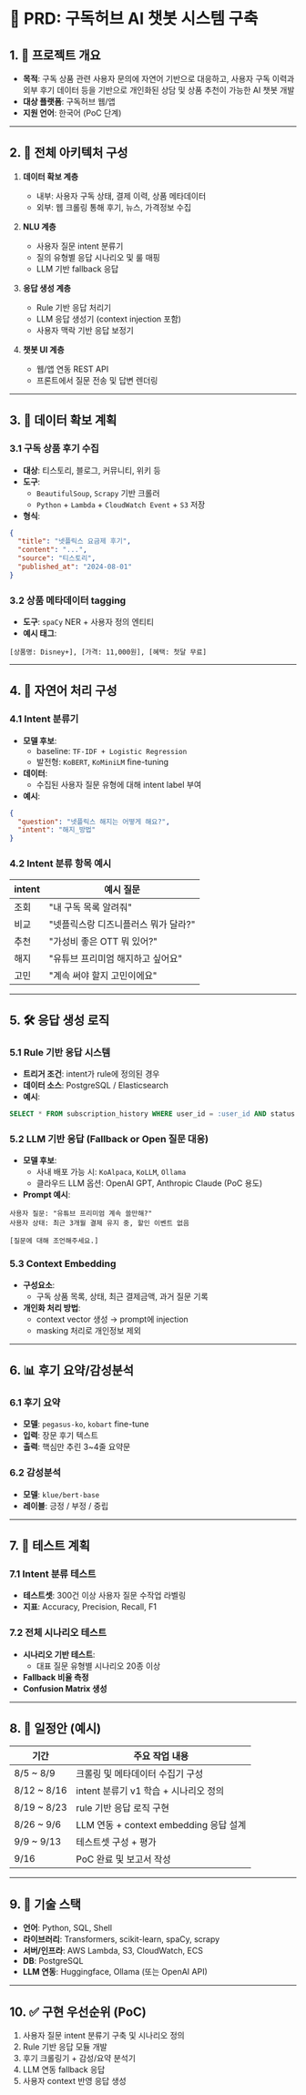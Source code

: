 # 📄 PRD: 구독허브 AI 챗봇 시스템 구축

## 1. 📌 프로젝트 개요

- **목적**: 구독 상품 관련 사용자 문의에 자연어 기반으로 대응하고, 사용자 구독 이력과 외부 후기 데이터 등을 기반으로 개인화된 상담 및 상품 추천이 가능한 AI 챗봇 개발
- **대상 플랫폼**: 구독허브 웹/앱
- **지원 언어**: 한국어 (PoC 단계)

---

## 2. 🧩 전체 아키텍처 구성

1. **데이터 확보 계층**

   - 내부: 사용자 구독 상태, 결제 이력, 상품 메타데이터
   - 외부: 웹 크롤링 통해 후기, 뉴스, 가격정보 수집

2. **NLU 계층**

   - 사용자 질문 intent 분류기
   - 질의 유형별 응답 시나리오 및 룰 매핑
   - LLM 기반 fallback 응답

3. **응답 생성 계층**

   - Rule 기반 응답 처리기
   - LLM 응답 생성기 (context injection 포함)
   - 사용자 맥락 기반 응답 보정기

4. **챗봇 UI 계층**

   - 웹/앱 연동 REST API
   - 프론트에서 질문 전송 및 답변 렌더링

---

## 3. 📂 데이터 확보 계획

### 3.1 구독 상품 후기 수집

- **대상**: 티스토리, 블로그, 커뮤니티, 위키 등
- **도구**:
  - `BeautifulSoup`, `Scrapy` 기반 크롤러
  - `Python` + `Lambda` + `CloudWatch Event` + `S3` 저장
- **형식**:

```json
{
  "title": "넷플릭스 요금제 후기",
  "content": "...",
  "source": "티스토리",
  "published_at": "2024-08-01"
}
```

### 3.2 상품 메타데이터 tagging

- **도구**: `spaCy` NER + 사용자 정의 엔티티
- **예시 태그**:

```
[상품명: Disney+], [가격: 11,000원], [혜택: 첫달 무료]
```

---

## 4. 🤖 자연어 처리 구성

### 4.1 Intent 분류기

- **모델 후보**:
  - baseline: `TF-IDF + Logistic Regression`
  - 발전형: `KoBERT`, `KoMiniLM` fine-tuning
- **데이터**:
  - 수집된 사용자 질문 유형에 대해 intent label 부여
- **예시**:

```json
{
  "question": "넷플릭스 해지는 어떻게 해요?",
  "intent": "해지_방법"
}
```

### 4.2 Intent 분류 항목 예시

| intent | 예시 질문                            |
| ------ | ------------------------------------ |
| 조회   | "내 구독 목록 알려줘"                |
| 비교   | "넷플릭스랑 디즈니플러스 뭐가 달라?" |
| 추천   | "가성비 좋은 OTT 뭐 있어?"           |
| 해지   | "유튜브 프리미엄 해지하고 싶어요"    |
| 고민   | "계속 써야 할지 고민이에요"          |

---

## 5. 🛠 응답 생성 로직

### 5.1 Rule 기반 응답 시스템

- **트리거 조건**: intent가 rule에 정의된 경우
- **데이터 소스**: PostgreSQL / Elasticsearch
- **예시**:

```sql
SELECT * FROM subscription_history WHERE user_id = :user_id AND status = 'active';
```

### 5.2 LLM 기반 응답 (Fallback or Open 질문 대응)

- **모델 후보**:
  - 사내 배포 가능 시: `KoAlpaca`, `KoLLM`, `Ollama`
  - 클라우드 LLM 옵션: OpenAI GPT, Anthropic Claude (PoC 용도)
- **Prompt 예시**:

```
사용자 질문: "유튜브 프리미엄 계속 쓸만해?"
사용자 상태: 최근 3개월 결제 유지 중, 할인 이벤트 없음

[질문에 대해 조언해주세요.]
```

### 5.3 Context Embedding

- **구성요소**:
  - 구독 상품 목록, 상태, 최근 결제금액, 과거 질문 기록
- **개인화 처리 방법**:
  - context vector 생성 → prompt에 injection
  - masking 처리로 개인정보 제외

---

## 6. 📊 후기 요약/감성분석

### 6.1 후기 요약

- **모델**: `pegasus-ko`, `kobart` fine-tune
- **입력**: 장문 후기 텍스트
- **출력**: 핵심만 추린 3\~4줄 요약문

### 6.2 감성분석

- **모델**: `klue/bert-base`
- **레이블**: 긍정 / 부정 / 중립

---

## 7. 🧪 테스트 계획

### 7.1 Intent 분류 테스트

- **테스트셋**: 300건 이상 사용자 질문 수작업 라벨링
- **지표**: Accuracy, Precision, Recall, F1

### 7.2 전체 시나리오 테스트

- **시나리오 기반 테스트**:
  - 대표 질문 유형별 시나리오 20종 이상
- **Fallback 비율 측정**
- **Confusion Matrix 생성**

---

## 8. 📆 일정안 (예시)

| 기간         | 주요 작업 내용                         |
| ------------ | -------------------------------------- |
| 8/5 \~ 8/9   | 크롤링 및 메타데이터 수집기 구성       |
| 8/12 \~ 8/16 | intent 분류기 v1 학습 + 시나리오 정의  |
| 8/19 \~ 8/23 | rule 기반 응답 로직 구현               |
| 8/26 \~ 9/6  | LLM 연동 + context embedding 응답 설계 |
| 9/9 \~ 9/13  | 테스트셋 구성 + 평가                   |
| 9/16         | PoC 완료 및 보고서 작성                |

---

## 9. 🧱 기술 스택

- **언어**: Python, SQL, Shell
- **라이브러리**: Transformers, scikit-learn, spaCy, scrapy
- **서버/인프라**: AWS Lambda, S3, CloudWatch, ECS
- **DB**: PostgreSQL
- **LLM 연동**: Huggingface, Ollama (또는 OpenAI API)

---

## 10. ✅ 구현 우선순위 (PoC)

1. 사용자 질문 intent 분류기 구축 및 시나리오 정의
2. Rule 기반 응답 모듈 개발
3. 후기 크롤링기 + 감성/요약 분석기
4. LLM 연동 fallback 응답
5. 사용자 context 반영 응답 생성

